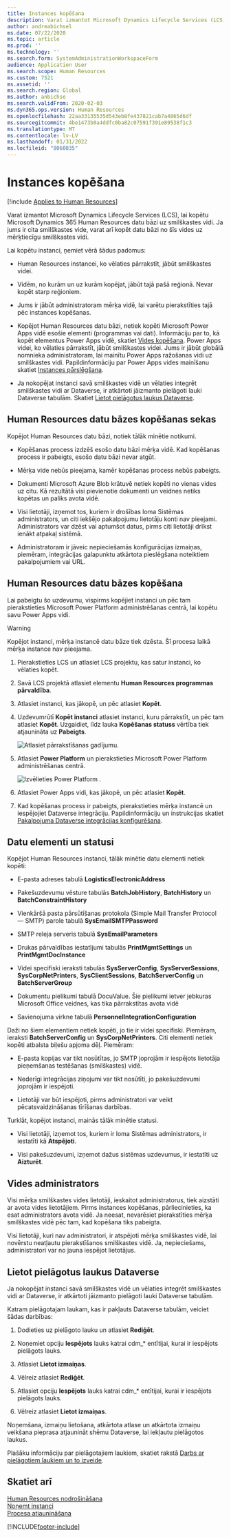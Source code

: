 ```yaml
---
title: Instances kopēšana
description: Varat izmantot Microsoft Dynamics Lifecycle Services (LCS), lai kopētu Microsoft Dynamics 365 Human Resources datu bāzi uz smilškastes vidi.
author: andreabichsel
ms.date: 07/22/2020
ms.topic: article
ms.prod: ''
ms.technology: ''
ms.search.form: SystemAdministrationWorkspaceForm
audience: Application User
ms.search.scope: Human Resources
ms.custom: 7521
ms.assetid: ''
ms.search.region: Global
ms.author: anbichse
ms.search.validFrom: 2020-02-03
ms.dyn365.ops.version: Human Resources
ms.openlocfilehash: 22aa33135535d543eb8fe437821cab7a4865d6df
ms.sourcegitcommit: 4be1473b0a4ddfc0ba82c07591f391e89538f1c3
ms.translationtype: MT
ms.contentlocale: lv-LV
ms.lasthandoff: 01/31/2022
ms.locfileid: "8060835"
---
```

# <a name="copy-an-instance"></a>Instances kopēšana

[!include [Applies to Human Resources](../includes/applies-to-hr.md)]



Varat izmantot Microsoft Dynamics Lifecycle Services (LCS), lai kopētu Microsoft Dynamics 365 Human Resources datu bāzi uz smilškastes vidi. Ja jums ir cita smilškastes vide, varat arī kopēt datu bāzi no šīs vides uz mērķtiecīgu smilškastes vidi.

Lai kopētu instanci, ņemiet vērā šādus padomus:

- Human Resources instancei, ko vēlaties pārrakstīt, jābūt smilškastes videi.

- Vidēm, no kurām un uz kurām kopējat, jābūt tajā pašā reģionā. Nevar kopēt starp reģioniem.

- Jums ir jābūt administratoram mērķa vidē, lai varētu pierakstīties tajā pēc instances kopēšanas.

- Kopējot Human Resources datu bāzi, netiek kopēti Microsoft Power Apps vidē esošie elementi (programmas vai dati). Informāciju par to, kā kopēt elementus Power Apps vidē, skatiet [Vides kopēšana](/power-platform/admin/copy-environment). Power Apps videi, ko vēlaties pārrakstīt, jābūt smilškastes videi. Jums ir jābūt globālā nomnieka administratoram, lai mainītu Power Apps ražošanas vidi uz smilškastes vidi. Papildinformāciju par Power Apps vides mainīšanu skatiet [Instances pārslēgšana](/dynamics365/admin/switch-instance).

- Ja nokopējat instanci savā smilškastes vidē un vēlaties integrēt smilškastes vidi ar Dataverse, ir atkārtoti jāizmanto pielāgoti lauki Dataverse tabulām. Skatiet [Lietot pielāgotus laukus Dataverse](hr-admin-setup-copy-instance.md?apply-custom-fields-to-common-data-service).

## <a name="effects-of-copying-a-human-resources-database"></a>Human Resources datu bāzes kopēšanas sekas

Kopējot Human Resources datu bāzi, notiek tālāk minētie notikumi.

- Kopēšanas process izdzēš esošo datu bāzi mērķa vidē. Kad kopēšanas process ir pabeigts, esošo datu bāzi nevar atgūt.

- Mērķa vide nebūs pieejama, kamēr kopēšanas process nebūs pabeigts.

- Dokumenti Microsoft Azure Blob krātuvē netiek kopēti no vienas vides uz citu. Kā rezultātā visi pievienotie dokumenti un veidnes netiks kopētas un paliks avota vidē.

- Visi lietotāji, izņemot tos, kuriem ir drošības loma Sistēmas administrators, un citi iekšējo pakalpojumu lietotāju konti nav pieejami. Administrators var dzēst vai aptumšot datus, pirms citi lietotāji drīkst ienākt atpakaļ sistēmā.

- Administratoram ir jāveic nepieciešamās konfigurācijas izmaiņas, piemēram, integrācijas galapunktu atkārtota pieslēgšana noteiktiem pakalpojumiem vai URL.

## <a name="copy-the-human-resources-database"></a>Human Resources datu bāzes kopēšana

Lai pabeigtu šo uzdevumu, vispirms kopējiet instanci un pēc tam pierakstieties Microsoft Power Platform administrēšanas centrā, lai kopētu savu Power Apps vidi.

> [!WARNING]
> Kopējot instanci, mērķa instancē datu bāze tiek dzēsta. Šī procesa laikā mērķa instance nav pieejama.

1. Pierakstieties LCS un atlasiet LCS projektu, kas satur instanci, ko vēlaties kopēt.

2. Savā LCS projektā atlasiet elementu **Human Resources programmas pārvaldība**.

3. Atlasiet instanci, kas jākopē, un pēc atlasiet **Kopēt**.

4. Uzdevumrūtī **Kopēt instanci** atlasiet instanci, kuru pārrakstīt, un pēc tam atlasiet **Kopēt**. Uzgaidiet, līdz lauka **Kopēšanas statuss** vērtība tiek atjaunināta uz **Pabeigts**.

   ![[Atlasiet pārrakstīšanas gadījumu.](./media/copy-instance-select-target-instance.png)](./media/copy-instance-select-target-instance.png)

5. Atlasiet **Power Platform** un pierakstieties Microsoft Power Platform administrēšanas centrā.

   ![[Izvēlieties Power Platform .](./media/copy-instance-select-power-platform.png)](./media/copy-instance-select-power-platform.png)

6. Atlasiet Power Apps vidi, kas jākopē, un pēc atlasiet **Kopēt**.

7. Kad kopēšanas process ir pabeigts, pierakstieties mērķa instancē un iespējojiet Dataverse integrāciju. Papildinformāciju un instrukcijas skatiet [Pakalpojuma Dataverse integrācijas konfigurēšana](./hr-admin-integration-common-data-service.md).

## <a name="data-elements-and-statuses"></a>Datu elementi un statusi

Kopējot Human Resources instanci, tālāk minētie datu elementi netiek kopēti:

- E-pasta adreses tabulā **LogisticsElectronicAddress**

- Pakešuzdevumu vēsture tabulās **BatchJobHistory**, **BatchHistory** un **BatchConstraintHistory**

- Vienkāršā pasta pārsūtīšanas protokola (Simple Mail Transfer Protocol — SMTP) parole tabulā **SysEmailSMTPPassword**

- SMTP releja serveris tabulā **SysEmailParameters**

- Drukas pārvaldības iestatījumi tabulās **PrintMgmtSettings** un **PrintMgmtDocInstance**

- Videi specifiski ieraksti tabulās **SysServerConfig**, **SysServerSessions**, **SysCorpNetPrinters**, **SysClientSessions**, **BatchServerConfig** un **BatchServerGroup**

- Dokumentu pielikumi tabulā DocuValue. Šie pielikumi ietver jebkuras Microsoft Office veidnes, kas tika pārrakstītas avota vidē

- Savienojuma virkne tabulā **PersonnelIntegrationConfiguration**

Daži no šiem elementiem netiek kopēti, jo tie ir videi specifiski. Piemēram, ieraksti **BatchServerConfig** un **SysCorpNetPrinters**. Citi elementi netiek kopēti atbalsta biļešu apjoma dēļ. Piemēram:

- E-pasta kopijas var tikt nosūtītas, jo SMTP joprojām ir iespējots lietotāja pieņemšanas testēšanas (smilškastes) vidē.

- Nederīgi integrācijas ziņojumi var tikt nosūtīti, jo pakešuzdevumi joprojām ir iespējoti.

- Lietotāji var būt iespējoti, pirms administratori var veikt pēcatsvaidzināšanas tīrīšanas darbības.

Turklāt, kopējot instanci, mainās tālāk minētie statusi.

- Visi lietotāji, izņemot tos, kuriem ir loma Sistēmas administrators, ir iestatīti kā **Atspējoti**.

- Visi pakešuzdevumi, izņemot dažus sistēmas uzdevumus, ir iestatīti uz **Aizturēt**.

## <a name="environment-admin"></a>Vides administrators

Visi mērķa smilškastes vides lietotāji, ieskaitot administratorus, tiek aizstāti ar avota vides lietotājiem. Pirms instances kopēšanas, pārliecinieties, ka esat administrators avota vidē. Ja neesat, nevarēsiet pierakstīties mērķa smilškastes vidē pēc tam, kad kopēšana tiks pabeigta.

Visi lietotāji, kuri nav administratori, ir atspējoti mērķa smilškastes vidē, lai novērstu neatļautu pierakstīšanos smilškastes vidē. Ja, nepieciešams, administratori var no jauna iespējot lietotājus.

## <a name="apply-custom-fields-to-dataverse"></a>Lietot pielāgotus laukus Dataverse

Ja nokopējat instanci savā smilškastes vidē un vēlaties integrēt smilškastes vidi ar Dataverse, ir atkārtoti jāizmanto pielāgoti lauki Dataverse tabulām.

Katram pielāgotajam laukam, kas ir pakļauts Dataverse tabulām, veiciet šādas darbības:

1. Dodieties uz pielāgoto lauku un atlasiet **Rediģēt**.

2. Noņemiet opciju **Iespējots** lauks katrai cdm_* entītijai, kurai ir iespējots pielāgots lauks.

3. Atlasiet **Lietot izmaiņas**.

4. Vēlreiz atlasiet **Rediģēt**.

5. Atlasiet opciju **Iespējots** lauks katrai cdm_* entītijai, kurai ir iespējots pielāgots lauks.

6. Vēlreiz atlasiet **Lietot izmaiņas**.

Noņemšana, izmaiņu lietošana, atkārtota atlase un atkārtota izmaiņu veikšana pieprasa atjaunināt shēmu Dataverse, lai iekļautu pielāgotos laukus.

Plašāku informāciju par pielāgotajiem laukiem, skatiet rakstā [Darbs ar pielāgotiem laukiem un to izveide](../fin-ops-core/fin-ops/get-started/user-defined-fields.md).

## <a name="see-also"></a>Skatiet arī

[Human Resources nodrošināšana](hr-admin-setup-provision.md)</br>
[Noņemt instanci](hr-admin-setup-remove-instance.md)</br>
[Procesa atjaunināšana](hr-admin-setup-update-process.md)



[!INCLUDE[footer-include](../includes/footer-banner.md)]
